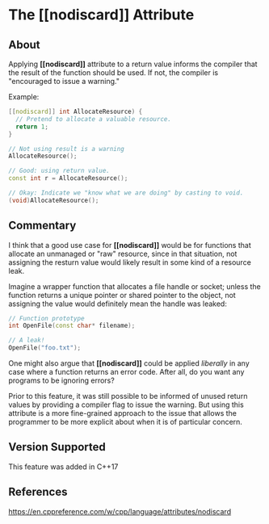 # The [[nodiscard]] Attribute

## About

Applying **[[nodiscard]]** attribute to a return value informs the compiler
that the result of the function should be used. If not, the compiler is
"encouraged to issue a warning."

Example:

```C++
[[nodiscard]] int AllocateResource) {
  // Pretend to allocate a valuable resource.
  return 1;
}

// Not using result is a warning
AllocateResource();

// Good: using return value.
const int r = AllocateResource();

// Okay: Indicate we "know what we are doing" by casting to void.
(void)AllocateResource();
```

## Commentary

I think that a good use case for **[[nodiscard]]** would be for functions
that allocate an unmanaged or "raw" resource, since in that situation, not
assigning the resturn value would likely result in some kind of a resource
leak.

Imagine a wrapper function that allocates a file handle or socket; unless
the function returns a unique pointer or shared pointer to the object, not
assigning the value would definitely mean the handle was leaked:

```C++
// Function prototype
int OpenFile(const char* filename);

// A leak!
OpenFile("foo.txt");
```

One might also argue that **[[nodiscard]]** could be applied *liberally*
in any case where a function returns an error code. After all, do you want
any programs to be ignoring errors?

Prior to this feature, it was still possible to be informed of unused
return values by providing a compiler flag to issue the warning. But using
this attribute is a more fine-grained approach to the issue that allows
the programmer to be more explicit about when it is of particular concern.


## Version Supported

This feature was added in C++17

## References
https://en.cppreference.com/w/cpp/language/attributes/nodiscard
